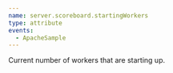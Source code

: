 ```yaml
---
name: server.scoreboard.startingWorkers
type: attribute
events:
  - ApacheSample
---
```


Current number of workers that are starting up.